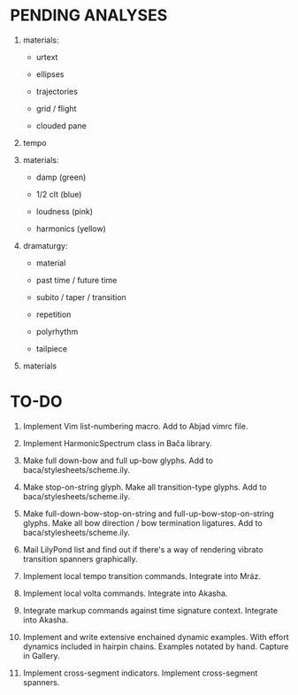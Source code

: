 PENDING ANALYSES
================

1.  materials:

    * urtext

    * ellipses

    * trajectories

    * grid / flight

    * clouded pane

2.  tempo

3.  materials:

    *   damp (green)

    *   1/2 clt (blue)

    *   loudness (pink)

    *   harmonics (yellow)

4. dramaturgy:

    *   material

    *   past time / future time

    *   subito / taper / transition

    *   repetition

    *   polyrhythm

    *   tailpiece

5.  materials

TO-DO
=====

1.  Implement Vim list-numbering macro.
    Add to Abjad vimrc file.

2.  Implement HarmonicSpectrum class in Bača library.

3.  Make full down-bow and full up-bow glyphs.
    Add to baca/stylesheets/scheme.ily.

4.  Make stop-on-string glyph.
    Make all transition-type glyphs.
    Add to baca/stylesheets/scheme.ily.

5.  Make full-down-bow-stop-on-string and full-up-bow-stop-on-string glyphs.
    Make all bow direction / bow termination ligatures.
    Add to baca/stylesheets/scheme.ily.

6.  Mail LilyPond list and find out if there's a way of rendering vibrato
    transition spanners graphically.

7.  Implement local tempo transition commands.
    Integrate into Mráz.

8.  Implement local volta commands.
    Integrate into Akasha.

9.  Integrate markup commands against time signature context.
    Integrate into Akasha.

10. Implement and write extensive enchained dynamic examples.
    With effort dynamics included in hairpin chains.
    Examples notated by hand.
    Capture in Gallery.

11. Implement cross-segment indicators.
    Implement cross-segment spanners.
